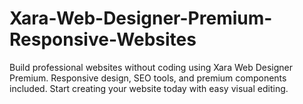 # Xara-Web-Designer-Premium-Responsive-Websites
Build professional websites without coding using Xara Web Designer Premium. Responsive design, SEO tools, and premium components included. Start creating your website today with easy visual editing.
